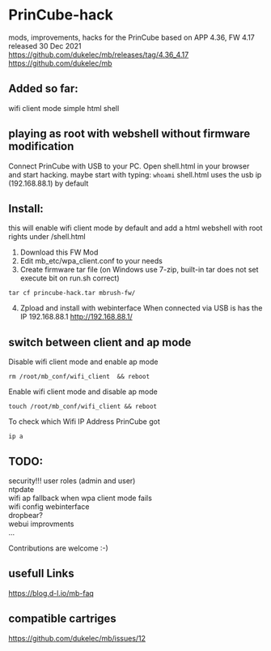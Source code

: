 # PrinCube-hack

mods, improvements, hacks for the PrinCube based on APP 4.36, FW 4.17 released 30 Dec 2021
https://github.com/dukelec/mb/releases/tag/4.36_4.17
https://github.com/dukelec/mb

## Added so far:

wifi client mode
simple html shell

## playing as root with webshell without firmware modification

Connect PrinCube with USB to your PC.
Open shell.html in your browser and start hacking. maybe start with typing: `whoami`
shell.html uses the usb ip (192.168.88.1) by default

## Install:

this will enable wifi client mode by default
and add a html webshell with root rights under /shell.html

1. Download this FW Mod
2. Edit mb_etc/wpa_client.conf to your needs
3. Create firmware tar file (on Windows use 7-zip, built-in tar does not set execute bit on run.sh correct)

```
tar cf princube-hack.tar mbrush-fw/
```

4. Zpload and install with webinterface
   When connected via USB is has the IP 192.168.88.1
   http://192.168.88.1/

## switch between client and ap mode

Disable wifi client mode and enable ap mode

```
rm /root/mb_conf/wifi_client  && reboot
```

Enable wifi client mode and disable ap mode

```
touch /root/mb_conf/wifi_client && reboot
```

To check which Wifi IP Address PrinCube got

```
ip a
```

## TODO:

security!!! user roles (admin and user)  
ntpdate  
wifi ap fallback when wpa client mode fails  
wifi config webinterface  
dropbear?  
webui improvments  
...

Contributions are welcome :-)

## usefull Links

https://blog.d-l.io/mb-faq

## compatible cartriges

https://github.com/dukelec/mb/issues/12
